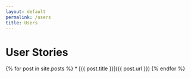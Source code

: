 ```yaml
---
layout: default
permalink: /users
title: Users
---
```


# User Stories
      
{% for post in site.posts %}
        * [{{ post.title }}]({{ post.url }})
{% endfor %}
